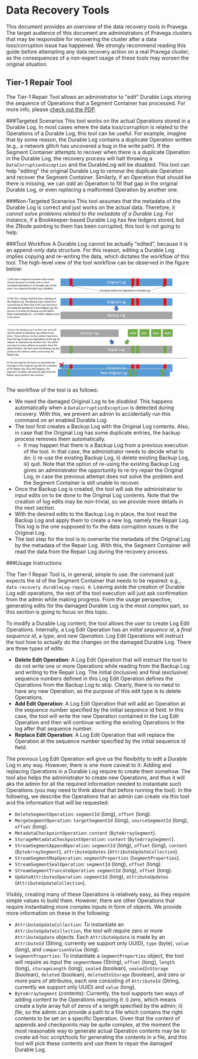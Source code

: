 <!--
Copyright Pravega Authors.

Licensed under the Apache License, Version 2.0 (the "License");
you may not use this file except in compliance with the License.
You may obtain a copy of the License at

    http://www.apache.org/licenses/LICENSE-2.0

Unless required by applicable law or agreed to in writing, software
distributed under the License is distributed on an "AS IS" BASIS,
WITHOUT WARRANTIES OR CONDITIONS OF ANY KIND, either express or implied.
See the License for the specific language governing permissions and
limitations under the License.
-->

# Data Recovery Tools

This document provides an overview of the data recovery tools in Pravega. The target audience of this
document are administrators of Pravega clusters that may be responsible for recovering the cluster
after a data loss/corruption issue has happened. We strongly recommend reading this guide before
attempting any data recovery action on a real Pravega cluster, as the consequences of a non-expert
usage of these tools may worsen the original situation.

## Tier-1 Repair Tool

The Tier-1 Repair Tool allows an administrator to "edit" Durable Logs storing the sequence
of Operations that a Segment Container has processed. For more info, please [check out the PDP](https://github.com/pravega/pravega/wiki/PDP-54-(Tier-1-Repair-Tool)).

###Targeted Scenarios 
This tool works on the actual Operations stored in a Durable Log. In most cases where 
the data loss/corruption is related to the Operations of a Durable Log, this tool can be useful. For example,
imagine that by some reason, the Durable Log contains a duplicate Operation written (e.g., a network glitch
has uncovered a bug in the write path). If the Segment Container attempts to recover when there is a duplicate
Operation in the Durable Log, the recovery process will halt throwing a `DataCorruptionException` and the DurableLog will be disabled.
This tool can help "editing" the original Durable Log to _remove_ the duplicate Operation and recover the
Segment Container. Similarly, if an Operation that should be there is missing, we can _add_ an Operation to fill
that gap in the original Durable Log, or even _replacing_ a malformed Operation by another one. 

###Non-Targeted Scenarios 
This tool assumes that the metadata of the Durable Log is correct and just
works on the actual data. Therefore, it _cannot solve problems related to the metadata of a Durable Log_.
For instance, if a Bookkeeper-based Durable Log has few ledgers stored, but the ZNode pointing to them
has been corrupted, this tool is not going to help.

###Tool Workflow 
A Durable Log cannot be actually "edited", because it is an append-only data structure.
For this reason, editing a Durable Log implies copying and re-writing the data, which dictates the workflow
of this tool. The high-level view of the tool workflow can be observed in the figure below:

![Tier-1 Repair Tool Workflow](../img/tier-1-repair-tool-workflow.png)

The workflow of the tool is as follows:
- We need the damaged Original Log to be _disabled_. This happens automatically when a `DataCorruptionException`
is detected during recovery. With this, we prevent an admin to accidentally run this command on an enabled Durable Log.
- The tool first creates a Backup Log with the Original Log contents. Also, in case that the Original Log
has some duplicate entries, the backup process removes them automatically.
  - It may happen that there is a Backup Log from a previous execution of the tool. In that case, the
administrator needs to decide what to do: i) re-use the existing Backup Log, ii) delete existing Backup Log, 
iii) quit. Note that the option of re-using the existing Backup Log gives an administrator the opportunity 
to re-try repair the Original Log, in case the previous attempt does not solve the problem and the Segment
Container is still unable to recover.
- Once the Backup Log is created, the tool will ask the administrator to input edits on to be done to the
Original Log contents. Note that the creation of log edits may be non-trivial, so we provide more details in
the next section.
- With the desired edits to the Backup Log in place, the tool read the Backup Log and apply them to create
a new log, namely the Repair Log. This log is the one supposed to fix the data corruption issues is the Original
Log.
- The last step for the tool is to overwrite the metadata of the Original Log by the metadata of the Repair
Log. With this, the Segment Container will read the data from the Repair Log during the recovery process.

###Usage Instructions

The Tier-1 Repair Tool is, in general, simple to use: the command just expects the id of the Segment Container
that needs to be repaired: e.g., `data-recovery durableLog-repai 0`. Leaving aside the creation of Durable Log
edit operations, the rest of the tool execution will just ask confirmation from the admin while making progress.
From the usage perspective, generating edits for the damaged Durable Log is the most complex part, so this
section is going to focus on this topic.

To modify a Durable Log content, the tool allows the user to create Log Edit Operations. Internally, a Log Edit 
Operation has an _initial sequence id_, a _final sequence id_, a _type_, and _new Operation_. Log Edit Operations
will instruct the tool how to actually do the changes on the damaged Durable Log. There are three types of edits:
- **Delete Edit Operation**: A Log Edit Operation that will instruct the tool to do not write one or more Operations
while reading from the Backup Log and writing to the Repair Log. The initial (inclusive) and final (exclusive)
sequence numbers defined in this Log Edit Operation defines the Operations from the Backup Log to skip. Clearly,
there is no need to have any new Operation, as the purpose of this edit type is to delete Operations.
- **Add Edit Operation**: A Log Edit Operation that will add an Operation at the sequence number specified by
the initial sequence id field. In this case, the tool will write the new Operation contained in the Log Edit 
Operation and then will continue writing the existing Operations in the log after that sequence number.
- **Replace Edit Operation**: A Log Edit Operation that will replace the Operation at the sequence number 
specified by the initial sequence id field.

The previous Log Edit Operation will give us the flexibility to edit a Durable Log in any way. However, there
is one more caveat to it: Adding and replacing Operations in a Durable Log require to create them somehow. The
tool also helps the administrator to create new Operations, and thus it will aks the admin for all the required
information needed to instantiate such Operations (you may need to think about that before running the tool).
In the following, we describe the Operations that an admin can create via this tool and the information that
will be requested:
- `DeleteSegmentOperation`: `segmentId` (long), `offset` (long).
- `MergeSegmentOperation`: `targetSegmentId` (long), `sourceSegmentId` (long), `offset` (long).
- `MetadataCheckpointOperation`: `content` (`ByteArraySegment`).
- `StorageMetadataCheckpointOperation`: `content` (`ByteArraySegment`).
- `StreamSegmentAppendOperation`: `segmentId` (long), `offset` (long), `content` (`ByteArraySegment`), 
`attributeUpdates` (`AttributeUpdateCollection`).
- `StreamSegmentMapOperation`: `segmentProperties` (`SegmentProperties`).
- `StreamSegmentSealOperation`: `segmentId` (long), `offset` (long).
- `StreamSegmentTruncateOperation`: `segmentId` (long), `offset` (long).
- `UpdateAttributesOperation`: `segmentId` (long), `attributeUpdates` (`AttributeUpdateCollection`).

Visibly, creating many of these Operations is relatively easy, as they require simple values to build them.
However, there are other Operations that require instantiating more complex inputs in form of objects. We 
provide more information on these in the following:
- `AttributeUpdateCollection`: To instantiate an `AttributeUpdateCollection`, the tool 
will require zero or more `AttributeUpdate` objects. Each `AttributeUpdate` is made by an `AttributeId` 
(String, currently we support only UUID), `type` (byte), `value` (long), and `comparisonValue` (long).
- `SegmentProperties`: To instantiate a `SegmentProperties` object, the tool will require as input the
`segmentName` (String), `offset` (long), `length` (long), `storageLength` (long), `sealed` (boolean),
`sealedInStorage` (boolean), `deleted` (boolean), `deletedInStorage` (boolean), and zero or more pairs of
attributes, each one consisting of `AttributeId` (String, currently we support only UUID) and `value` (long).
- `ByteArraySegment` (contents): Currently, the tool supports two ways of adding content to the Operations
requiring it: i) _zero_, which means create a byte array full of zeros of a length specified by the admin;
ii) _file_, so the admin can provide a path to a file which contains the right contents to be set on a specific
Operation. Given that the content of appends and checkpoints may be quite complex, at the moment the most
reasonable way to generate actual Operation contents may be to create ad-hoc script/tools for generating the
contents in a file, and this tool will pick these contents and use them to repair the damaged Durable Log.









